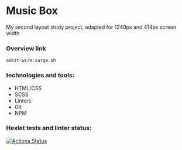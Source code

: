 # Music Box

My second layout study project, adapted for 1240px and 414px screen width

### Overview link
```
ambit-wire.surge.sh
```

### technologies and tools:

* HTML/CSS
* SCSS
* Linters
* Git
* NPM

### Hexlet tests and linter status:
[![Actions Status](https://github.com/evanlipp/layout-designer-positioning-project-56/workflows/hexlet-check/badge.svg)](https://github.com/evanlipp/layout-designer-positioning-project-56/actions)
